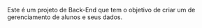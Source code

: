 Este é um projeto de Back-End que tem o objetivo de criar um de gerenciamento de alunos e seus dados.
